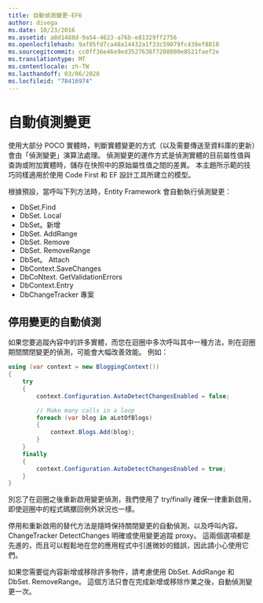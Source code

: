 ```yaml
---
title: 自動偵測變更-EF6
author: divega
ms.date: 10/23/2016
ms.assetid: a8d1488d-9a54-4623-a76b-e81329ff2756
ms.openlocfilehash: 9af85fd7ca48a14432a1f33c59079fc438ef8810
ms.sourcegitcommit: cc0ff36e46e9ed3527638f7208000e8521faef2e
ms.translationtype: MT
ms.contentlocale: zh-TW
ms.lasthandoff: 03/06/2020
ms.locfileid: "78416974"
---
```

# <a name="automatic-detect-changes"></a>自動偵測變更
使用大部分 POCO 實體時，判斷實體變更的方式（以及需要傳送至資料庫的更新）會由「偵測變更」演算法處理。 偵測變更的運作方式是偵測實體的目前屬性值與查詢或附加實體時，儲存在快照中的原始屬性值之間的差異。 本主題所示範的技巧同樣適用於使用 Code First 和 EF 設計工具所建立的模型。  

根據預設，當呼叫下列方法時，Entity Framework 會自動執行偵測變更：  

- DbSet.Find  
- DbSet. Local  
- DbSet。新增  
- DbSet. AddRange
- DbSet. Remove  
- DbSet. RemoveRange
- DbSet。 Attach  
- DbContext.SaveChanges  
- DbCoNtext. GetValidationErrors  
- DbContext.Entry  
- DbChangeTracker 專案  

## <a name="disabling-automatic-detection-of-changes"></a>停用變更的自動偵測  

如果您要追蹤內容中的許多實體，而您在迴圈中多次呼叫其中一種方法，則在迴圈期間關閉變更的偵測，可能會大幅改善效能。 例如：  

``` csharp
using (var context = new BloggingContext())
{
    try
    {
        context.Configuration.AutoDetectChangesEnabled = false;

        // Make many calls in a loop
        foreach (var blog in aLotOfBlogs)
        {
            context.Blogs.Add(blog);
        }
    }
    finally
    {
        context.Configuration.AutoDetectChangesEnabled = true;
    }
}
```  

別忘了在迴圈之後重新啟用變更偵測，我們使用了 try/finally 確保一律重新啟用，即使迴圈中的程式碼擲回例外狀況也一樣。  

停用和重新啟用的替代方法是隨時保持關閉變更的自動偵測，以及呼叫內容。ChangeTracker DetectChanges 明確或使用變更追蹤 proxy。 這兩個選項都是先進的，而且可以輕鬆地在您的應用程式中引進微妙的錯誤，因此請小心使用它們。  

如果您需要從內容新增或移除許多物件，請考慮使用 DbSet. AddRange 和 DbSet. RemoveRange。 這個方法只會在完成新增或移除作業之後，自動偵測變更一次。 
